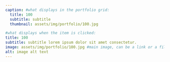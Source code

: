 ```yaml
---
caption: #what displays in the portfolio grid:
  title: 100
  subtitle: subtitle
  thumbnail: assets/img/portfolio/100.jpg

#what displays when the item is clicked:
title: 100
subtitle: subtitle lorem ipsum dolor sit amet consectetur.
image: assets/img/portfolio/100.jpg #main image, can be a link or a file in assets/img/portfolio
alt: image alt text
---
```

